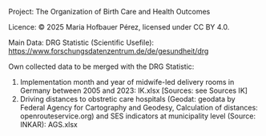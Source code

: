 Project: The Organization of Birth Care and Health Outcomes

Licence: © 2025 Maria Hofbauer Pérez, licensed under CC BY 4.0.

Main Data: DRG Statistic (Scientific Usefile): https://www.forschungsdatenzentrum.de/de/gesundheit/drg

Own collected data to be merged with the DRG Statistic:
1. Implementation month and year of midwife-led delivery rooms in Germany between 2005 and 2023: IK.xlsx [Sources: see Sources IK]
2. Driving distances to obstretic care hospitals (Geodat: geodata by Federal Agency for Cartography and Geodesy, Calculation of distances: openrouteservice.org) and SES indicators at municipality level (Source: INKAR): AGS.xlsx

